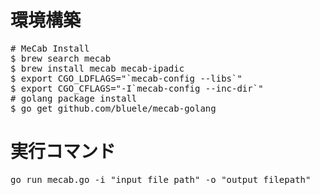 # 環境構築
<pre>
# MeCab Install
$ brew search mecab
$ brew install mecab mecab-ipadic
$ export CGO_LDFLAGS="`mecab-config --libs`"
$ export CGO_CFLAGS="-I`mecab-config --inc-dir`"
# golang package install
$ go get github.com/bluele/mecab-golang
</pre>

# 実行コマンド
<pre>
go run mecab.go -i "input file path" -o "output filepath"
</pre>
